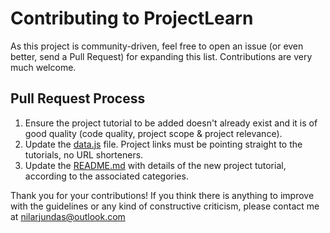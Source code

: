 # Contributing to ProjectLearn

As this project is community-driven, feel free to open an issue (or even better, send a Pull Request) for expanding this list. Contributions are very much welcome.

## Pull Request Process

1. Ensure the project tutorial to be added doesn't already exist and it is of good quality (code quality, project scope & project relevance).
2. Update the [data.js](https://github.com/Xtremilicious/ProjectLearn-Project-Based-Learning/blob/master/src/utils/data.js) file. Project links must be pointing straight to the tutorials, no URL shorteners.
3. Update the [README.md](https://github.com/Xtremilicious/ProjectLearn-Project-Based-Learning/blob/master/README.md) with details of the new project tutorial, according to the associated categories.

Thank you for your contributions! If you think there is anything to improve with the guidelines or any kind of constructive criticism, please contact me at <nilarjundas@outlook.com>
